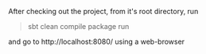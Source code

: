 After checking out the project, from it's root directory, run
> sbt clean compile package run

and go to http://localhost:8080/ using a web-browser